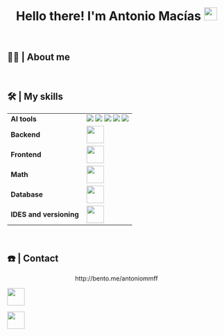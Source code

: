 <h1 align="center">
  Hello there! I'm Antonio Macías <img src = "https://raw.githubusercontent.com/MartinHeinz/MartinHeinz/master/wave.gif" width = 30px>
</h1>


<br>

<h2 align="left">👨‍💻 | About me</h2>


<br>

<h2 align="left">🛠️ | My skills</h2>
<table>
    <tr>
        <td style="font-weight: bold; padding-right: 10px; vertical-align: center; border: none;">AI tools</td>
        <td>
          <img src="https://img.shields.io/badge/numpy-%23013243.svg?style=flat&logo=numpy&logoColor=white">
          <img src="https://img.shields.io/badge/TensorFlow-%23FF6F00.svg?style=flat&logo=TensorFlow&logoColor=white">
          <img src="https://img.shields.io/badge/Keras-%23D00000.svg?style=flat&logo=Keras&logoColor=white">
          <img src="https://img.shields.io/badge/pandas-%23150458.svg?style=flat&logo=pandas&logoColor=white">
          <img src="https://img.shields.io/badge/scikit_learn-%23150458.svg?style=flat&logo=scikit-learn&logoColor=white">
      </td>
    </tr>
    <tr>
        <td style="font-weight: bold; padding-right: 10px; vertical-align: center; border: none;">Backend</td>
        <td><img height="40" src="https://skillicons.dev/icons?i=java,spring,nodejs,react"/></td>
    </tr>
    <tr>
        <td style="font-weight: bold; padding-right: 10px; vertical-align: center;">Frontend</td>
        <td><img height="40" src="https://skillicons.dev/icons?i=react,html,css,js"/></td>
    </tr>
    <tr>
        <td style="font-weight: bold; padding-right: 10px; vertical-align: center; border: none;">Math</td>
        <td><img height="40" src="https://skillicons.dev/icons?i=python,anaconda,matlab,octave,latex,md,r"/></td>
    </tr>
    <tr>
        <td style="font-weight: bold; padding-right: 10px; vertical-align: center; border: none;">Database</td>
        <td><img height="40" src="https://skillicons.dev/icons?i=mysql,mongodb"/></td>
    </tr>
    <tr>
        <td style="font-weight: bold; padding-right: 10px; vertical-align: center; border: none;">IDES and versioning</td>
        <td><img height="40" src="https://skillicons.dev/icons?i=vscode,eclipse,idea,git,github"/></td>
    </tr>
</table>


<br>

<h2 align="left">☎️ | Contact</h2>

<p align="center">
  <a> http://bento.me/antoniommff</a>
  
  <a href="https://www.linkedin.com/in/antoniommff/"><img height="40" src="https://skillicons.dev/icons?i=linkedin"/></a>
  
  <a href="mailto:antoniommff@gmail.com"><img height="40" src="https://skillicons.dev/icons?i=gmail"/></a>
  
</p>


<br>

